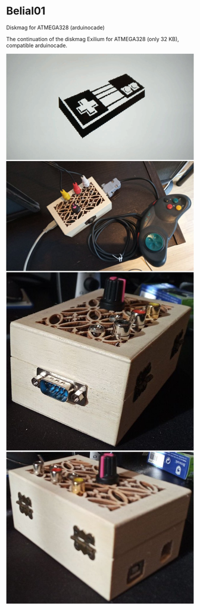 # Belial01
Diskmag for ATMEGA328 (arduinocade)

The continuation of the diskmag Exilium for ATMEGA328 (only 32 KB), compatible arduinocade.
<br>
<center><img src="preview/previewPadTV.gif"></center>
<center><img src="preview/previewBoxJoystickDB9.jpg"></center>
<center><img src="preview/boxArduinocade.jpg"></center>
<center><img src="preview/boxArduinocade2.jpg"></center>
